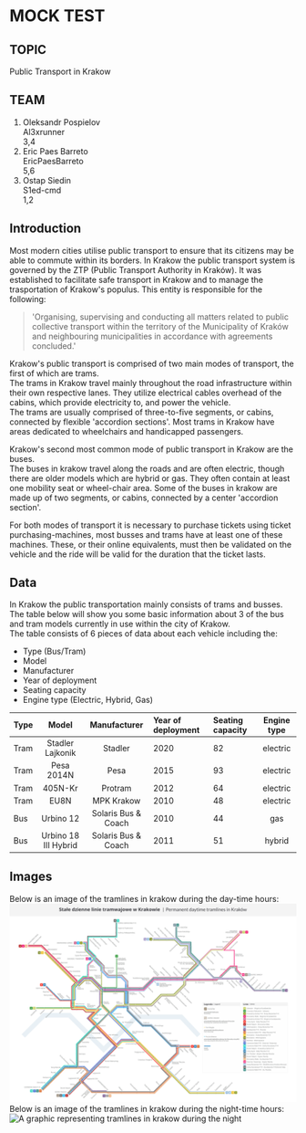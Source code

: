 # MOCK TEST
## TOPIC
Public Transport in Krakow
## TEAM
1. Oleksandr Pospielov  
   Al3xrunner  
   3,4
2. Eric Paes Barreto  
   EricPaesBarreto  
   5,6
3. Ostap Siedin  
   S1ed-cmd  
   1,2
## Introduction
Most modern cities utilise public transport to ensure that its citizens may be able to commute within its borders. In Krakow the public transport system is governed by the ZTP (Public Transport Authority in Kraków). It was established to facilitate safe transport in Krakow and to manage the trasportation of Krakow's populus. This entity is responsible for the following:
>'Organising, supervising and conducting all matters related to public collective transport within the territory of the Municipality of Kraków and neighbouring municipalities in accordance with agreements concluded.'

Krakow's public transport is comprised of two main modes of transport, the first of which are trams.  
The trams in Krakow travel mainly throughout the road infrastructure within their own respective lanes. They utilize electrical cables overhead of the cabins, which provide electricity to, and power the vehicle.  
The trams are usually comprised of three-to-five segments, or cabins, connected by flexible 'accordion sections'. Most trams in Krakow have areas dedicated to wheelchairs and handicapped passengers.

Krakow's second most common mode of public transport in Krakow are the buses.  
The buses in krakow travel along the roads and are often electric, though there are older models which are hybrid or gas. They often contain at least one mobility seat or wheel-chair area. Some of the buses in krakow are made up of two segments, or cabins, connected by a center 'accordion section'.

For both modes of transport it is necessary to purchase tickets using ticket purchasing-machines, most busses and trams have at least one of these machines. These, or their online equivalents, must then be validated on the vehicle and the ride will be valid for the duration that the ticket lasts.

## Data
In Krakow the public transportation mainly consists of trams and busses. The table below will show you some basic information about 3 of the bus and tram models currently in use within the city of Krakow.  
The table consists of 6 pieces of data about each vehicle including the:
* Type (Bus/Tram)
* Model
* Manufacturer
* Year of deployment
* Seating capacity
* Engine type (Electric, Hybrid, Gas)  

| Type | Model | Manufacturer | Year of deployment | Seating capacity | Engine type |
| :--- | :---: | :---: | :--- | :--- | :---: |
| Tram | Stadler Lajkonik | Stadler | 2020 | 82 | electric |
| Tram | Pesa 2014N | Pesa | 2015 | 93 | electric |
| Tram | 405N-Kr | Protram | 2012 | 64 | electric |
| Tram | EU8N | MPK Krakow | 2010 | 48 | electric |
| Bus | Urbino 12 | Solaris Bus & Coach | 2010 | 44 | gas |
| Bus | Urbino 18 III Hybrid | Solaris Bus & Coach | 2011 | 51 | hybrid |

## Images
Below is an image of the tramlines in krakow during the day-time hours:  
![A graphic representing tramlines in krakow during the day][DayTramLines]
Below is an image of the tramlines in krakow during the night-time hours:  
![A graphic representing tramlines in krakow during the night][NightTramLines]

[DayTramLines]: Tram_Lines_Night.png

[NightTramLines]: https://upload.wikimedia.org/wikipedia/commons/thumb/d/d5/Krakow_linie_nocne.svg/1280px-Krakow_linie_nocne.svg.png